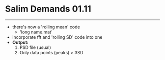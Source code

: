 # Salim Demands 01.11
----

- there's now a 'rolling mean' code
  + 'long name.mat'
- incorporate fft and 'rolling SD' code into one
- **Output:**
  1. PSD file (usual)
  2. Only data points (peaks) > 3SD


